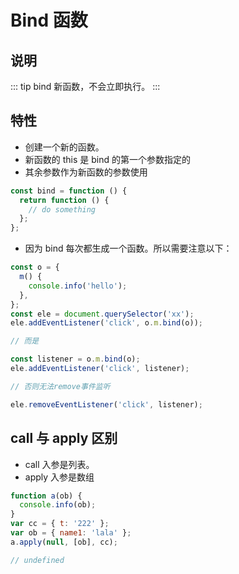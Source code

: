 # Bind 函数

## 说明

::: tip
bind 新函数，不会立即执行。
:::

## 特性

- 创建一个新的函数。
- 新函数的 this 是 bind 的第一个参数指定的
- 其余参数作为新函数的参数使用

```js
const bind = function () {
  return function () {
    // do something
  };
};
```

- 因为 bind 每次都生成一个函数。所以需要注意以下：

```js
const o = {
  m() {
    console.info('hello');
  },
};
const ele = document.querySelector('xx');
ele.addEventListener('click', o.m.bind(o));

// 而是

const listener = o.m.bind(o);
ele.addEventListener('click', listener);

// 否则无法remove事件监听

ele.removeEventListener('click', listener);
```

## call 与 apply 区别

- call 入参是列表。
- apply 入参是数组

```js
function a(ob) {
  console.info(ob);
}
var cc = { t: '222' };
var ob = { name1: 'lala' };
a.apply(null, [ob], cc);

// undefined
```
